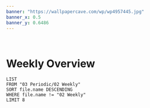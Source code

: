 ```yaml
---
banner: "https://wallpapercave.com/wp/wp4957445.jpg"
banner_x: 0.5
banner_y: 0.6486
---
```

⠀
# Weekly Overview
```dataview
LIST
FROM "03 Periodic/02 Weekly"
SORT file.name DESCENDING
WHERE file.name != "02 Weekly"
LIMIT 8
```
